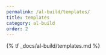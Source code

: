 ```yaml
---
permalink: /al-build/templates/
title: templates
category: al-build
order: 2
---
```


{% tf _docs/al-build/templates.md %}
